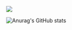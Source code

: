 <a href="버튼을 눌렀을 때 이동할 링크" target="_blank"><img src="https://img.shields.io/badge/2B2728?style=python&logo=python&logoColor=3776AB"/></a>

![Anurag's GitHub stats](https://github-readme-stats.vercel.app/api?username=Cansur&show_icons=true&theme=radical)
